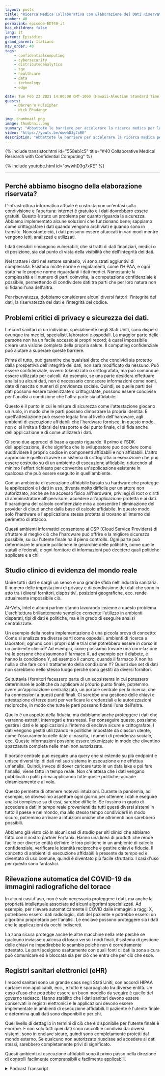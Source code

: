 ```yaml
---
layout: posts
title: "Ricerca Medica Collaborativa con Elaborazione dei Dati Riservata"
number: 40
permalink: episode-EDT40-it
has_children: false
lang: it
parent: Episódios
grand_parent: Italiano
nav_order: 40
tags:
    - confidentialcomputing
    - cybersecurity
    - distributedanalytics
    - sgx
    - healthcare
    - data
    - technology
    - edge

date: Tue Feb 23 2021 14:00:00 GMT-1000 (Hawaii-Aleutian Standard Time)
guests:
    - Darren W Pulsipher
    - Nick Bhadange

img: thumbnail.png
image: thumbnail.png
summary: "Abbattete le barriere per accelerare la ricerca medica per la cura del cancro con il calcolo confidenziale. Nick Bhadange, Technology Specialist, AI-Vets e Darren Pulsipher, Chief Solution Architect, Settore Pubblico, Intel, discutono la necessità di calcolo confidenziale nel settore sanitario e i potenziali vantaggi attraverso casi d'uso."
video: "https://youtu.be/owwhD3g7xRE"
description: "Abbattete le barriere per accelerare la ricerca medica per la cura del cancro con il calcolo confidenziale. Nick Bhadange, Technology Specialist, AI-Vets e Darren Pulsipher, Chief Solution Architect, Settore Pubblico, Intel, discutono la necessità di calcolo confidenziale nel settore sanitario e i potenziali vantaggi attraverso casi d'uso."
---
```


<div>
{% include transistor.html id="558eb1c5" title="#40 Collaborative Medical Research with Confidential Computing" %}

{% include youtube.html id="owwhD3g7xRE" %}
</div>

---

## Perché abbiamo bisogno della elaborazione riservata?

L'infrastruttura informatica attuale è costruita con un'enfasi sulla condivisione e l'apertura: internet è gratuito e i dati dovrebbero essere gratuiti. Questo è stato un problema per quanto riguarda la sicurezza. Abbiamo implementato alcune soluzioni che funzionano bene; sappiamo come crittografare i dati quando vengono archiviati e quando sono in transito. Nonostante ciò, i dati possono essere attaccati in vari modi mentre vengono letti, analizzati e utilizzati.

I dati sensibili rimangono vulnerabili, che si tratti di dati finanziari, medici o di posizione, sia dal punto di vista della visibilità che dell'integrità dei dati.

Nel trattare i dati nel settore sanitario, vi sono strati aggiuntivi di complessità. Esistono molte norme e regolamenti, come l'HIPAA, e ogni stato ha le proprie norme riguardanti i dati medici. Nonostante la complessità e il numero di parti coinvolte, la computazione confidenziale è possibile, permettendo di condividere dati tra parti che per loro natura non si fidano l'una dell'altra.

Per riservatezza, dobbiamo considerare alcuni diversi fattori: l'integrità dei dati, la riservatezza dei dati e l'integrità del codice.

## Problemi critici di privacy e sicurezza dei dati.

I record sanitari di un individuo, specialmente negli Stati Uniti, sono dispersi ovunque tra medici, specialisti, laboratori e ospedali. La maggior parte delle persone non ha un facile accesso ai propri record; è quasi impossibile creare una visione completa della propria salute. Il computing confidenziale può aiutare a superare queste barriere.

Prima di tutto, può garantire che qualsiasi dato che condividi sia protetto dalla prospettiva dell'integrità dei dati; non sarà modificato da nessuno. Può essere confidenziale, ovvero tokenizzato o crittografato, ma può comunque essere utilizzato per calcoli. Ad esempio, se una parte desidera effettuare analisi su alcuni dati, non è necessario conoscere informazioni come nomi, date di nascita o numeri di previdenza sociale. Quindi, se quelle parti dei dati possono essere tokenizzate o crittografate, possono essere condivise per l'analisi a condizione che l'altra parte sia affidabile.

Questo è il punto in cui le misure di sicurezza come l'attestazione giocano un ruolo, in modo che le parti possano dimostrare la propria identità. E quell'attestazione può essere legata fino al livello dell'hardware, agli ambienti di esecuzione affidabili che l'hardware fornisce. In questo modo, non ci si limita a fidarsi del trasporto e del punto finale, ci si fida anche dell'applicazione e di come utilizzerà i dati.

Ci sono due approcci di base a questo riguardo. Il primo è l'SDK dell'applicazione, il che significa che lo sviluppatore può decidere come suddividere il proprio codice in componenti affidabili e non affidabili. L'altro approccio è quello di avere un sistema di crittografia in esecuzione che può essere costruito su di un ambiente di esecuzione affidabile, riducendo al minimo l'effort richiesto per convertire un'applicazione esistente in qualcosa che può essere eseguito in quell'ambiente.

Con un ambiente di esecuzione affidabile basato su hardware che protegge le applicazioni e i dati in uso, diventa molto difficile per un attore non autorizzato, anche se ha accesso fisico all'hardware, privilegi di root o diritti di amministratore all'ipervisore, accedere all'applicazione protetta e ai dati. Il paradigma del calcolo confidenziale mira a consentire l'eliminazione del provider di cloud anche dalla base di calcolo affidabile. In questo modo, solo l'hardware e l'applicazione stessa protetta si trovano all'interno del perimetro di attacco.

Questi ambienti informatici consentono ai CSP (Cloud Service Providers) di sfruttare al meglio ciò che l'hardware può offrire e la migliore sicurezza possibile, su cui l'utente finale ha il pieno controllo. Ogni parte può determinare le proprie politiche e le gerarchie delle politiche, come quelle statali e federali, e ogni fornitore di informazioni può decidere quali politiche applicare e a chi.

## Studio clinico di evidenza del mondo reale

Unire tutti i dati e dargli un senso è una grande sfida nell'industria sanitaria. Il numero delle impostazioni di privacy e di condivisione dei dati che sono in atto tra i diversi fornitori, dispositivi, posizioni geografiche, ecc. rende attualmente impossibile ciò.

AI-Vets, Intel e alcuni partner stanno lavorando insieme a questo problema. L'architettura brillantemente semplice consente l'utilizzo in ambienti disparati, tipi di dati e politiche, ma è in grado di eseguire analisi centralizzate.

Un esempio della nostra implementazione è una piccola prova di concetto: Come si analizza tra diverse parti come ospedali, ambienti di ricerca e laboratori, ognuno con i propri dati e trial che potrebbero essere in corso in un ambiente clinico? Ad esempio, come possiamo trovare una correlazione tra le persone che assumono il farmaco X, ad esempio per il diabete, e hanno la condizione Y, ad esempio il cancro, quando il farmaco X non ha nulla a che fare con il trattamento della condizione Y? Questi due set di dati non sarebbero nello stesso luogo perché sono gestiti da diversi fornitori.

Se tuttavia i fornitori facessero parte di un ecosistema in cui potessero determinare le politiche da applicare al proprio punto finale, potremmo avere un'applicazione centralizzata, un portale centrale per la ricerca, che ha connessioni a questi punti finali. Ci sarebbe una gestione delle chiavi e attestazione di terze parti per verificare le credenziali e le autorizzazioni reciproche, in modo che tutte le parti possano fidarsi l'una dell'altra.

Quello è un aspetto della fiducia, ma dobbiamo anche proteggere i dati che verranno estratti, interrogati e trasmessi. Per conseguire questo, possiamo gestire i dati e le applicazioni all'interno di enclave sicure e crittografate. I dati vengono gestiti utilizzando le politiche impostate da ciascun utente, come l'oscuramento delle date di nascita, i numeri di previdenza sociale, ecc. Queste informazioni possono essere tokenizzate in modo che diventino spazzatura completa nelle mani non autorizzate.

Il portale centrale può eseguire una query che si estende su più endpoint e unisce diversi tipi di dati nel suo sistema in esecuzione e ne effettua un'analisi. Quindi, invece di dover caricare tutto in un data lake e poi fare l'analisi, viene fatto in tempo reale. Non c'è attesa che i dati vengano pubblicati o puliti prima applicando tutte quelle politiche; accade dinamicamente e al volo.

Questo permette di ottenere notevoli intuizioni. Durante la pandemia, ad esempio, se dovessimo aspettare ogni giorno per ottenere i dati e eseguire analisi complesse su di essi, sarebbe difficile. Se fossimo in grado di accedere a dati in tempo reale provenienti da tutti questi diversi sistemi in tutto il paese e nel mondo, ma allo stesso tempo condividerli in modo sicuro, potremmo arrivare a intuizioni uniche che altrimenti non sarebbero possibili.

Abbiamo già visto ciò in alcuni casi di studio per siti clinici che abbiamo fatto con il nostro partner Fortanix. Hanno una linea di prodotti che rende facile per diverse entità definire le loro politiche in un ambiente di calcolo confidenziale, verificare le identità reciproche e gestire chiavi e fiducie. Il concetto di ambienti di esecuzione affidabili è presente da tempo ed è diventato di uso comune, quindi è diventato più facile sfruttarlo. I casi d'uso per questo sono fantastici.

## Rilevazione automatica del COVID-19 da immagini radiografiche del torace

In alcuni casi d'uso, non è solo necessario proteggere i dati, ma anche la proprietà intellettuale associata ad alcuni algoritmi specializzati. Ad esempio, per rilevare automaticamente il COVID dalle immagini a raggi X, potrebbero esserci dati radiologici, dati del paziente e potrebbe esserci un algoritmo proprietario per l'analisi. Le enclave possono proteggere sia i dati che le applicazioni da occhi indiscreti.

La zona sicura protegge anche le altre macchine nella rete perché se qualcuno inviasse qualcosa di losco verso i nodi finali, il sistema di gestione delle chiavi ne impedirebbe lo scambio poiché non è correttamente attestato. Le parti scelgono esattamente con quali fonti di dati la zona sicura può comunicare ed è bloccata sia per ciò che entra che per ciò che esce.

## Registri sanitari elettronici (eHR)

I record sanitari sono un grande caos negli Stati Uniti, con accordi HIPAA cartacei non applicabili, ecc., e tutto è sparpagliato tra diverse entità. Un caso d'uso che potrebbe essere un buon modello da seguire è quello del governo tedesco. Hanno stabilito che i dati sanitari devono essere conservati in registri elettronici e le applicazioni devono essere implementate in ambienti di esecuzione affidabili. Il paziente è l'utente finale e determina quali dati sono disponibili e per chi.

Quel livello di dettaglio in termini di ciò che è disponibile per l'utente finale è enorme. E non solo tutti quei dati sono raccolti e condivisi dai diversi sistemi, sono in enclave sicure, quindi sono completamente protetti dal mondo esterno. Se qualcuno non autorizzato riuscisse ad accedere ai dati stessi, sarebbero completamente privi di significato.

Questi ambienti di esecuzione affidabili sono il primo passo nella direzione di controlli facilmente comprensibili e facilmente applicabili.



<details>
<summary> Podcast Transcript </summary>

<p></p>

</details>
